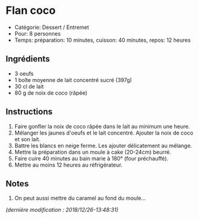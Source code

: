 # Flan coco

* Catégorie: Dessert / Entremet
* Pour: 8 personnes
* Temps: préparation: 10 minutes, cuisson: 40 minutes, repos: 12 heures

## Ingrédients
* 3 oeufs
* 1 boîte moyenne de lait concentré sucré (397g)
* 30 cl de lait
* 80 g de noix de coco (râpée)

## Instructions
1. Faire gonfler la noix de coco râpée dans le lait au minimum une heure.
1. Mélanger les jaunes d'oeufs et le lait concentré. Ajouter la noix de coco et son lait.
1. Battre les blancs en neige ferme. Les ajouter délicatement au mélange.
1. Mettre la préparation dans un moule à cake (20-24cm) beurré.
1. Faire cuire 40 minutes au bain marie à 180° (four préchauffé).
1. Mettre au moins 12 heures au réfrigérateur.

## Notes
1. On peut aussi mettre du caramel au fond du moule...

_(dernière modification : 2018/12/26-13:48:31)_
